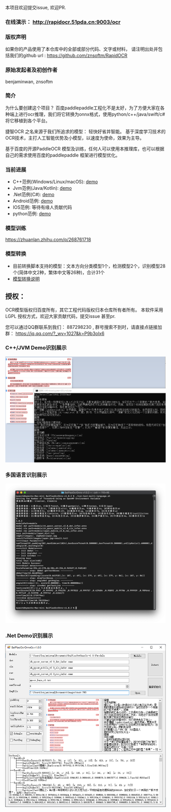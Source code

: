 本项目欢迎提交issue, 欢迎PR.

### 在线演示：  http://rapidocr.51pda.cn:9003/ocr 

### 版权声明

如果你的产品使用了本仓库中的全部或部分代码、文字或材料， 请注明出处并包括我们的github url : https://github.com/znsoftm/RapidOCR

### 原始发起者及初创作者

benjaminwan, znsoftm

### 简介

为什么要创建这个项目？ 百度paddlepaddle工程化不是太好，为了方便大家在各种端上进行ocr推理，我们将它转换为onnx格式，使用python/c++/java/swift/c# 将它移植到各个平台。

捷智OCR 之名来源于我们所追求的模型： 轻快好省并智能。 基于深度学习技术的OCR技术，主打人工智能优势及小模型，以速度为使命，效果为主导。

基于百度的开源PaddleOCR 模型及训练，任何人可以使用本推理库，也可以根据自己的需求使用百度的paddlepaddle 框架进行模型优化。

### 当前进展

* C++范例(Windows/Linux/macOS): [demo](https://github.com/znsoftm/RapidOCR/tree/main/cpp)
* Jvm范例(Java/Kotlin): [demo](https://github.com/znsoftm/RapidOCR/tree/main/jvm)
* .Net范例(C#): [demo](https://github.com/znsoftm/RapidOCR/tree/main/dotnet)
* Android范例: [demo](https://github.com/znsoftm/RapidOCR/tree/main/android)
* IOS范例: 等待有缘人贡献代码
* python范例: [demo](https://github.com/znsoftm/RapidOCR/tree/main/python)

### 模型训练

https://zhuanlan.zhihu.com/p/268761718

### 模型转换
* 目前转换脚本支持的模型：文本方向分类模型1个，检测模型2个，识别模型28个(简体中文2种，繁体中文等26种)，合计31个
* [模型转换说明](https://github.com/znsoftm/RapidOCR/tree/main/models)

## 授权：

OCR模型版权归百度所有，其它工程代码版权归本仓库所有者所有。 本软件采用LGPL 授权方式，欢迎大家贡献代码，提交issue 甚至pr.

您可以通过QQ群联系到我们： 887298230 , 群号搜索不到时，请直接点链接加群： https://jq.qq.com/?_wv=1027&k=P9b3olx6

### C++/JVM Demo识别展示

![avatar](test_imgs/test_cpp.png)

### 多国语言识别展示

![avatar](test_imgs/test_multi_language.png)

### .Net Demo识别展示

![avatar](test_imgs/test_cs.png)

